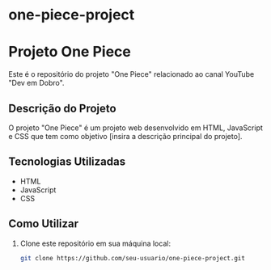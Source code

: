 # one-piece-project
# Projeto One Piece

Este é o repositório do projeto "One Piece" relacionado ao canal YouTube "Dev em Dobro".

## Descrição do Projeto

O projeto "One Piece" é um projeto web desenvolvido em HTML, JavaScript e CSS que tem como objetivo [insira a descrição principal do projeto].

## Tecnologias Utilizadas

- HTML
- JavaScript
- CSS

## Como Utilizar

1. Clone este repositório em sua máquina local:

   ```bash
   git clone https://github.com/seu-usuario/one-piece-project.git

